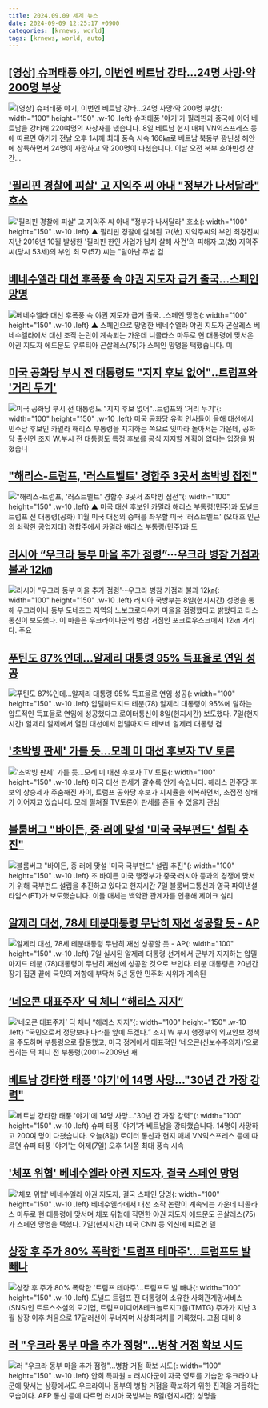```yaml
---
title: 2024.09.09 세계 뉴스
date: 2024-09-09 12:25:17 +0900
categories: [krnews, world]
tags: [krnews, world, auto]
---
```

## [[영상] 슈퍼태풍 야기, 이번엔 베트남 강타…24명 사망·약 200명 부상](https://n.news.naver.com/mnews/article/001/0014920636)

![[영상] 슈퍼태풍 야기, 이번엔 베트남 강타…24명 사망·약 200명 부상](https://mimgnews.pstatic.net/image/origin/001/2024/09/09/14920636.jpg?type=nf220_150){: width="100" height="150" .w-10 .left}
슈퍼태풍 '야기'가 필리핀과 중국에 이어 베트남을 강타해 220여명의 사상자를 냈습니다. 8일 베트남 현지 매체 VN익스프레스 등에 따르면 야기가 전날 오후 1시께 최대 풍속 시속 166㎞로 베트남 북동부 꽝닌성 해안에 상륙하면서 24명이 사망하고 약 200명이 다쳤습니다. 이날 오전 북부 호아빈성 산간...

## ['필리핀 경찰에 피살' 고 지익주 씨 아내 "정부가 나서달라" 호소](https://n.news.naver.com/mnews/article/055/0001188505)

!['필리핀 경찰에 피살' 고 지익주 씨 아내 "정부가 나서달라" 호소](https://mimgnews.pstatic.net/image/origin/055/2024/09/09/1188505.jpg?type=nf220_150){: width="100" height="150" .w-10 .left}
▲ 필리핀 경찰에 살해된 고(故) 지익주씨의 부인 최경진씨 지난 2016년 10월 발생한 '필리핀 한인 사업가 납치 살해 사건'의 피해자 고(故) 지익주 씨(당시 53세)의 부인 최 모(57) 씨는 "달아난 주범 검

## [베네수엘라 대선 후폭풍 속 야권 지도자 급거 출국…스페인 망명](https://n.news.naver.com/mnews/article/055/0001188435)

![베네수엘라 대선 후폭풍 속 야권 지도자 급거 출국…스페인 망명](https://mimgnews.pstatic.net/image/origin/055/2024/09/08/1188435.jpg?type=nf220_150){: width="100" height="150" .w-10 .left}
▲ 스페인으로 망명한 베네수엘라 야권 지도자 곤살레스 베네수엘라에서 대선 조작 논란이 계속되는 가운데 니콜라스 마두로 현 대통령에 맞서온 야권 지도자 에드문도 우루티아 곤살레스(75)가 스페인 망명을 택했습니다. 미

## [미국 공화당 부시 전 대통령도 "지지 후보 없어"‥트럼프와 '거리 두기'](https://n.news.naver.com/mnews/article/214/0001373091)

![미국 공화당 부시 전 대통령도 "지지 후보 없어"‥트럼프와 '거리 두기'](https://mimgnews.pstatic.net/image/origin/214/2024/09/08/1373091.jpg?type=nf220_150){: width="100" height="150" .w-10 .left}
미국 공화당 유력 인사들이 올해 대선에서 민주당 후보인 카멀라 해리스 부통령을 지지하는 쪽으로 잇따라 돌아서는 가운데, 공화당 출신인 조지 W.부시 전 대통령도 특정 후보를 공식 지지할 계획이 없다는 입장을 밝혔습니

## ["해리스-트럼프, '러스트벨트' 경합주 3곳서 초박빙 접전"](https://n.news.naver.com/mnews/article/055/0001188529)

!["해리스-트럼프, '러스트벨트' 경합주 3곳서 초박빙 접전"](https://mimgnews.pstatic.net/image/origin/055/2024/09/09/1188529.jpg?type=nf220_150){: width="100" height="150" .w-10 .left}
▲ 미국 대선 후보인 카멀라 해리스 부통령(민주)과 도널드 트럼프 전 대통령(공화) 11월 미국 대선의 승패를 좌우할 미국 '러스트벨트' (오대호 인근의 쇠락한 공업지대) 경합주에서 카멀라 해리스 부통령(민주)과 도

## [러시아 “우크라 동부 마을 추가 점령”···우크라 병참 거점과 불과 12㎞](https://n.news.naver.com/mnews/article/032/0003319822)

![러시아 “우크라 동부 마을 추가 점령”···우크라 병참 거점과 불과 12㎞](https://mimgnews.pstatic.net/image/origin/032/2024/09/09/3319822.jpg?type=nf220_150){: width="100" height="150" .w-10 .left}
러시아 국방부는 8일(현지시간) 성명을 통해 우크라이나 동부 도네츠크 지역의 노보그로디우카 마을을 점령했다고 밝혔다고 타스통신이 보도했다. 이 마을은 우크라이나군의 병참 거점인 포크로우스크에서 12㎞ 거리다. 주요

## [푸틴도 87%인데…알제리 대통령 95% 득표율로 연임 성공](https://n.news.naver.com/mnews/article/018/0005832234)

![푸틴도 87%인데…알제리 대통령 95% 득표율로 연임 성공](https://mimgnews.pstatic.net/image/origin/018/2024/09/09/5832234.jpg?type=nf220_150){: width="100" height="150" .w-10 .left}
압델마드지드 테분(78) 알제리 대통령이 95%에 달하는 압도적인 득표율로 연임에 성공했다고 로이터통신이 8일(현지시간) 보도했다. 7일(현지시간) 알제리 알제에서 열린 대선에서 압델마지드 테보네 알제리 대통령 겸

## ['초박빙 판세' 가를 듯…모레 미 대선 후보자 TV 토론](https://n.news.naver.com/mnews/article/437/0000409651)

!['초박빙 판세' 가를 듯…모레 미 대선 후보자 TV 토론](https://mimgnews.pstatic.net/image/origin/437/2024/09/09/409651.jpg?type=nf220_150){: width="100" height="150" .w-10 .left}
미국 대선 판세가 갈수록 안개 속입니다. 해리스 민주당 후보의 상승세가 주춤해진 사이, 트럼프 공화당 후보가 지지율을 회복하면서, 초접전 상태가 이어지고 있습니다. 모레 펼쳐질 TV토론이 판세를 흔들 수 있을지 관심

## [블룸버그 "바이든, 중·러에 맞설 '미국 국부펀드' 설립 추진"](https://n.news.naver.com/mnews/article/374/0000401105)

![블룸버그 "바이든, 중·러에 맞설 '미국 국부펀드' 설립 추진"](https://mimgnews.pstatic.net/image/origin/374/2024/09/09/401105.jpg?type=nf220_150){: width="100" height="150" .w-10 .left}
조 바이든 미국 행정부가 중국·러시아 등과의 경쟁에 맞서기 위해 국부펀드 설립을 추진하고 있다고 현지시간 7일 블룸버그통신과 영국 파이낸셜타임스(FT)가 보도했습니다. 이들 매체는 백악관 관계자를 인용해 제이크 설리

## [알제리 대선, 78세 테분대통령 무난히 재선 성공할 듯 - AP](https://n.news.naver.com/mnews/article/003/0012774334)

![알제리 대선, 78세 테분대통령 무난히 재선 성공할 듯 - AP](https://mimgnews.pstatic.net/image/origin/003/2024/09/08/12774334.jpg?type=nf220_150){: width="100" height="150" .w-10 .left}
7일 실시된 알제리 대통령 선거에서 군부가 지지하는 압델마지드 테분 (78)대통령이 무난히 재선에 성공할 것으로 보인다. 테분 대통령은 20년간 장기 집권 끝에 국민의 저항에 부닥쳐 5년 동안 민주화 시위가 계속된

## [‘네오콘 대표주자’ 딕 체니 “해리스 지지”](https://n.news.naver.com/mnews/article/020/0003586369)

![‘네오콘 대표주자’ 딕 체니 “해리스 지지”](https://mimgnews.pstatic.net/image/origin/020/2024/09/09/3586369.jpg?type=nf220_150){: width="100" height="150" .w-10 .left}
“국민으로서 정당보다 나라를 앞에 두겠다.” 조지 W 부시 행정부의 외교안보 정책을 주도하며 부통령으로 활동했고, 미국 정계에서 대표적인 ‘네오콘(신보수주의자)’으로 꼽히는 딕 체니 전 부통령(2001∼2009년 재

## [베트남 강타한 태풍 '야기'에 14명 사망…"30년 간 가장 강력"](https://n.news.naver.com/mnews/article/057/0001840568)

![베트남 강타한 태풍 '야기'에 14명 사망…"30년 간 가장 강력"](https://mimgnews.pstatic.net/image/origin/057/2024/09/08/1840568.jpg?type=nf220_150){: width="100" height="150" .w-10 .left}
슈퍼 태풍 '야기'가 베트남을 강타했습니다. 14명이 사망하고 200여 명이 다쳤습니다. 오늘(8일) 로이터 통신과 현지 매체 VN익스프레스 등에 따르면 슈퍼 태풍 '야기'는 어제(7일) 오후 1시쯤 최대 풍속 시속

## ['체포 위협' 베네수엘라 야권 지도자, 결국 스페인 망명](https://n.news.naver.com/mnews/article/016/0002360048)

!['체포 위협' 베네수엘라 야권 지도자, 결국 스페인 망명](https://mimgnews.pstatic.net/image/origin/016/2024/09/08/2360048.jpg?type=nf220_150){: width="100" height="150" .w-10 .left}
베네수엘라에서 대선 조작 논란이 계속되는 가운데 니콜라스 마두로 현 대통령에 맞서며 체포 위협에 직면한 야권 지도자 에드문도 곤살레스(75)가 스페인 망명을 택했다. 7일(현지시간) 미국 CNN 등 외신에 따르면 델

## [상장 후 주가 80% 폭락한 '트럼프 테마주'…트럼프도 발 빼나](https://n.news.naver.com/mnews/article/277/0005469508)

![상장 후 주가 80% 폭락한 '트럼프 테마주'…트럼프도 발 빼나](https://mimgnews.pstatic.net/image/origin/277/2024/09/08/5469508.jpg?type=nf220_150){: width="100" height="150" .w-10 .left}
도널드 트럼프 전 대통령이 소유한 사회관계망서비스(SNS)인 트루스소셜의 모기업, 트럼프미디어&테크놀로지그룹(TMTG) 주가가 지난 3월 상장 이후 처음으로 17달러선이 무너지며 사상최저치를 기록했다. 고점 대비 8

## [러 "우크라 동부 마을 추가 점령"…병참 거점 확보 시도](https://n.news.naver.com/mnews/article/001/0014919658)

![러 "우크라 동부 마을 추가 점령"…병참 거점 확보 시도](https://mimgnews.pstatic.net/image/origin/001/2024/09/08/14919658.jpg?type=nf220_150){: width="100" height="150" .w-10 .left}
안희 특파원 = 러시아군이 자국 영토를 기습한 우크라이나군에 맞서는 상황에서도 우크라이나 동부의 병참 거점을 확보하기 위한 진격을 거듭하는 모습이다. AFP 통신 등에 따르면 러시아 국방부는 8일(현지시간) 성명을

